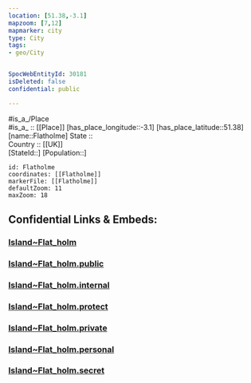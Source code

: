 ```yaml
---
location: [51.38,-3.1] 
mapzoom: [7,12] 
mapmarker: city 
type: City
tags:
- geo/City


SpocWebEntityId: 30181
isDeleted: false
confidential: public

---
```

#is_a_/Place  
#is_a_ :: [[Place]] 
[has_place_longitude::-3.1] 
[has_place_latitude::51.38] 
[name::Flatholme] 
State ::  
Country :: [[UK]]  
[StateId::] 
[Population::] 



```leaflet
id: Flatholme
coordinates: [[Flatholme]] 
markerFile: [[Flatholme]] 
defaultZoom: 11 
maxZoom: 18
```


## Confidential Links & Embeds: 

### [Island~Flat_holm](/_Standards/Earth/Continent/Europe/Europe~North/UK/Wales/counties~Wales/Cardiff,County/Island~Flat_holm.md) 

### [Island~Flat_holm.public](/_public/Earth/Continent/Europe/Europe~North/UK/Wales/counties~Wales/Cardiff,County/Island~Flat_holm.public.md) 

### [Island~Flat_holm.internal](/_internal/Earth/Continent/Europe/Europe~North/UK/Wales/counties~Wales/Cardiff,County/Island~Flat_holm.internal.md) 

### [Island~Flat_holm.protect](/_protect/Earth/Continent/Europe/Europe~North/UK/Wales/counties~Wales/Cardiff,County/Island~Flat_holm.protect.md) 

### [Island~Flat_holm.private](/_private/Earth/Continent/Europe/Europe~North/UK/Wales/counties~Wales/Cardiff,County/Island~Flat_holm.private.md) 

### [Island~Flat_holm.personal](/_personal/Earth/Continent/Europe/Europe~North/UK/Wales/counties~Wales/Cardiff,County/Island~Flat_holm.personal.md) 

### [Island~Flat_holm.secret](/_secret/Earth/Continent/Europe/Europe~North/UK/Wales/counties~Wales/Cardiff,County/Island~Flat_holm.secret.md)

